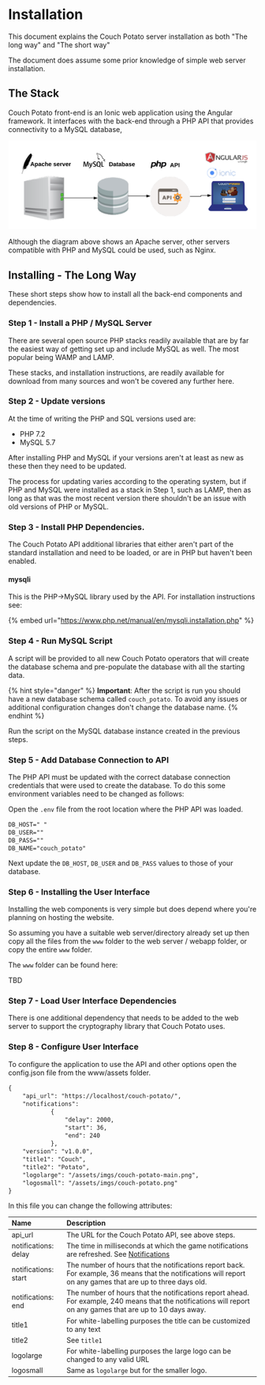 # Installation

This document explains the  Couch Potato server installation as both "The long way" and "The short way"

The document does assume some prior knowledge of simple web server installation.

## The Stack

Couch Potato front-end is an Ionic web application using the Angular framework. It interfaces with the back-end through a PHP API that provides connectivity to a MySQL database,

![](../.gitbook/assets/blank-diagram-7.png)

Although the diagram above shows an Apache server, other servers compatible with PHP and MySQL could be used, such as Nginx.

## Installing - The Long Way

These short steps show how to install all the back-end components and dependencies.

### Step 1 - Install a PHP / MySQL Server

There are several open source PHP stacks readily available that are by far the easiest way of getting set up and include MySQL as well. The most popular being WAMP and LAMP. 

These stacks, and installation instructions,  are readily available for download from many sources and won't be covered any further here.

### Step 2 - Update versions

At the time of writing the PHP and SQL versions used are:

* PHP 7.2
* MySQL 5.7

After installing PHP and MySQL if your versions aren't at least as new as these then they need to be updated.

The process for updating varies according to the operating system, but if PHP and MySQL were installed as a stack in Step 1, such as LAMP, then as long as that was the most recent version there shouldn't be an issue with old versions of PHP or MySQL.

### Step 3 - Install PHP Dependencies.

The Couch Potato API additional libraries that either aren't part of the standard installation and need to be loaded, or are in PHP but haven't been enabled.

#### mysqli

This is the PHP-&gt;MySQL library used by the API. For installation instructions see:

{% embed url="https://www.php.net/manual/en/mysqli.installation.php" %}

### Step 4 - Run MySQL Script

A script will be provided to all new Couch Potato operators that will  create the database schema and pre-populate the database with all the starting data.

{% hint style="danger" %}
**Important**: After the script is run you should have a new database schema called `couch_potato`. To avoid any issues or additional configuration changes don't change the database name.
{% endhint %}

Run the script on the MySQL database instance created in the previous steps.

### Step 5 - Add Database Connection to API

The PHP API must be updated with the correct database connection credentials that were used to create the database. To do this some environment variables need to be changed as follows:

Open the `.env` file from the root location where the PHP API was loaded.

```text
DB_HOST=" "
DB_USER=""
DB_PASS=""
DB_NAME="couch_potato"
```

Next update the `DB_HOST`, `DB_USER` and `DB_PASS` values to those of your database.

### Step 6 - Installing the User Interface

Installing the web components is very simple but does depend where you're planning on hosting the website.

So assuming you have a suitable web server/directory already set up then copy all the files from the `www` folder to the web server / webapp folder, or copy the entire `www` folder.

The `www` folder can be found here:

TBD

### Step 7 - Load User Interface Dependencies

There is one additional dependency that needs to be added to the web server to support the cryptography library that Couch Potato uses.





### Step 8 - Configure User Interface 

To configure the application to use the API and other options open the config.json file from the www/assets folder.

```text
{
    "api_url": "https://localhost/couch-potato/",
    "notifications": 
            {
                "delay": 2000,
                "start": 36,
                "end": 240
            },
    "version": "v1.0.0",
    "title1": "Couch",
    "title2": "Potato",
    "logolarge": "/assets/imgs/couch-potato-main.png",
    "logosmall": "/assets/imgs/couch-potato.png"
}

```

In this file you can change the following attributes:

| Name | Description |
| :--- | :--- |
| api\_url | The URL for the Couch Potato API, see above steps. |
| notifications: delay | The time in milliseconds at which the game notifications are refreshed. See [Notifications](help/user-guide/dashboard/#notifications) |
| notifications: start | The number of hours that the notifications report back. For example, 36 means that the notifications will report on any games that are up to three days old. |
| notifications: end | The number of hours that the notifications report ahead. For example, 240 means that the notifications will report on any games that are up to 10 days away. |
| title1 | For white-labelling purposes the title can be customized to any text |
| title2 | See `title1` |
| logolarge | For white-labelling purposes the large logo can be changed to any valid URL |
| logosmall | Same as `logolarge` but for the smaller logo. |











